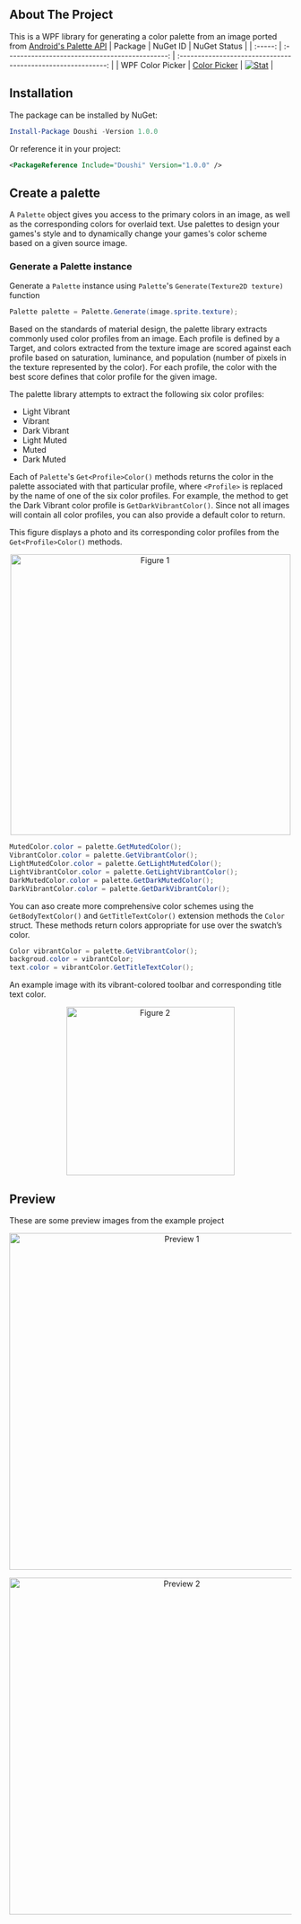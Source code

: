 ## About The Project
 This is a WPF library for generating a color palette from an image ported from [Android's Palette API](https://developer.android.com/training/material/palette-colors)
 | Package |                    NuGet ID                     |                         NuGet Status                         |
| :-----: | :---------------------------------------------: | :----------------------------------------------------------: |
| WPF Color Picker  | [Color Picker](https://www.nuget.org/packages/Doushi/1.0.0) | [![Stat](https://img.shields.io/nuget/v/Doushi.svg)](https://www.nuget.org/packages/Doushi/1.0.0) |
 
## Installation
 The package can be installed by NuGet:
 ```powershell
 Install-Package Doushi -Version 1.0.0
 ```
 Or reference it in your project:
 ```xml
 <PackageReference Include="Doushi" Version="1.0.0" />
 ```

## Create a palette
 A `Palette` object gives you access to the primary colors in an image, as well as the corresponding colors for overlaid text. Use palettes to design your games's style and to dynamically change your games's color scheme based on a given source image.
 
 ### Generate a Palette instance
 Generate a `Palette` instance using `Palette`'s `Generate(Texture2D texture)` function
 ```csharp
 Palette palette = Palette.Generate(image.sprite.texture);
 ```
 Based on the standards of material design, the palette library extracts commonly used color profiles from an image. Each profile is defined by a Target, and colors extracted from the texture image are scored against each profile based on saturation, luminance, and population (number of pixels in the texture represented by the color). For each profile, the color with the best score defines that color profile for the given image.
 
The palette library attempts to extract the following six color profiles:
* Light Vibrant
* Vibrant
* Dark Vibrant
* Light Muted
* Muted
* Dark Muted

Each of `Palette`'s `Get<Profile>Color()` methods returns the color in the palette associated with that particular profile, where `<Profile>` is replaced by the name of one of the six color profiles. For example, the method to get the Dark Vibrant color profile is `GetDarkVibrantColor()`. Since not all images will contain all color profiles, you can also provide a default color to return.

This figure displays a photo and its corresponding color profiles from the `Get<Profile>Color()` methods.
<p align="center">
<img src="https://developer.android.com/training/material/images/palette-library-color-profiles_2-1_2x.png" width="500" title="Figure 1">
</p>

```csharp
MutedColor.color = palette.GetMutedColor();
VibrantColor.color = palette.GetVibrantColor();
LightMutedColor.color = palette.GetLightMutedColor();
LightVibrantColor.color = palette.GetLightVibrantColor();
DarkMutedColor.color = palette.GetDarkMutedColor();
DarkVibrantColor.color = palette.GetDarkVibrantColor();
```
You can aso create more comprehensive color schemes using the `GetBodyTextColor()` and `GetTitleTextColor()` extension methods the `Color` struct. These methods return colors appropriate for use over the swatch’s color.
```csharp
Color vibrantColor = palette.GetVibrantColor();
backgroud.color = vibrantColor;
text.color = vibrantColor.GetTitleTextColor();
```
An example image with its vibrant-colored toolbar and corresponding title text color.
<p align="center">
<img src="https://developer.android.com/training/material/images/palette-library-title-text-color_2-1_2x.png" width="300" title="Figure 2">
</p>

## Preview
 These are some preview images from the example project
 <p align="center">
<img src="Preview/Screenshot 2021-12-19 161054.png" width="600" title="Preview 1">
</p>
<p align="center">
<img src="Preview/Screenshot 2021-12-19 160946.png" width="600" title="Preview 2">
</p>